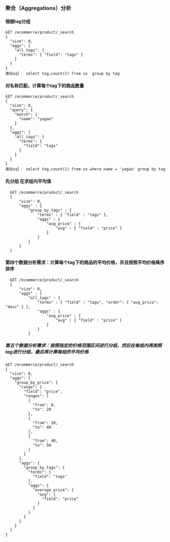 ### 聚合（Aggregations）分析
#### 根据tag分组
    GET /ecommerce/product/_search
    {
      "size": 0,
      "aggs": {
        "all_tags": {
          "terms": { "field": "tags" }
        }
      }
    }
    类似sql： select tag,count(1) from xx  group by tag
#### 对名称匹配，计算每个tag下的商品数量
    GET /ecommerce/product/_search
    {
      "size": 0,
      "query": {
        "match": {
          "name": "yagao"
        }
      },
      "aggs": {
        "all_tags": {
          "terms": {
            "field": "tags"
          }
        }
      }
    }
    类似sql： select tag,count(1) from xx where name = 'yagao' group by tag
  
#### 先分组 在求组内平均值
      GET /ecommerce/product/_search
      {
          "size": 0,
          "aggs" : {
              "group_by_tags" : {
                  "terms" : { "field" : "tags" },
                  "aggs" : {
                      "avg_price" : {
                          "avg" : { "field" : "price" }
                      }
                  }
              }
          }
      }
      
#### 第四个数据分析需求：计算每个tag下的商品的平均价格，并且按照平均价格降序排序
      
      GET /ecommerce/product/_search
      {
          "size": 0,
          "aggs" : {
              "all_tags" : {
                  "terms" : { "field" : "tags", "order": { "avg_price": "desc" } },
                  "aggs" : {
                      "avg_price" : {
                          "avg" : { "field" : "price" }
                      }
                  }
              }
          
          
          
##### 第五个数据分析需求：按照指定的价格范围区间进行分组，然后在每组内再按照tag进行分组，最后再计算每组的平均价格

    GET /ecommerce/product/_search
    {
      "size": 0,
      "aggs": {
        "group_by_price": {
          "range": {
            "field": "price",
            "ranges": [
              {
                "from": 0,
                "to": 20
              },
              {
                "from": 20,
                "to": 40
              },
              {
                "from": 40,
                "to": 50
              }
            ]
          },
          "aggs": {
            "group_by_tags": {
              "terms": {
                "field": "tags"
              },
              "aggs": {
                "average_price": {
                  "avg": {
                    "field": "price"
                  }
                }
              }
            }
          }
        }
      }
    }